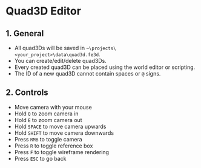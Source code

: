 # Quad3D Editor

## 1. General

- All quad3Ds will be saved in `~\projects\<your_project>\data\quad3d.fe3d`.
- You can create/edit/delete quad3Ds.
- Every created quad3D can be placed using the world editor or scripting.
- The ID of a new quad3D cannot contain spaces or `@` signs.

## 2. Controls

- Move camera with your mouse
- Hold `Q` to zoom camera in
- Hold `E` to zoom camera out
- Hold `SPACE` to move camera upwards
- Hold `SHIFT` to move camera downwards
- Press `RMB` to toggle camera
- Press `R` to toggle reference box
- Press `F` to toggle wireframe rendering
- Press `ESC` to go back

